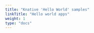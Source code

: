 ```yaml
---
title: "Knative 'Hello World' samples"
linkTitle: "Hello world apps"
weight: 1
type: "docs"
---
```

